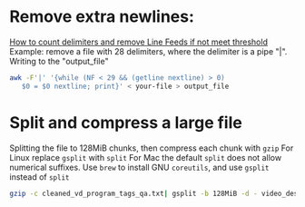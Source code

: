 # Remove extra newlines:
[How to count delimiters and remove Line Feeds if not meet threshold](https://unix.stackexchange.com/questions/336308/how-to-count-delimiters-and-remove-line-feeds-if-not-meet-threshold)
Example: remove a file with 28 delimiters, where the delimiter is a pipe "|". Writing to the "output_file"
```bash
awk -F'|' '{while (NF < 29 && (getline nextline) > 0)
   $0 = $0 nextline; print}' < your-file > output_file
```


# Split and compress a large file

Splitting the file to 128MiB chunks, then compress each chunk with `gzip`
For Linux replace `gsplit` with `split`
For Mac the default `split` does not allow numerical suffixes. Use `brew` to install GNU `coreutils`, and use `gsplit` instead of `split`

```bash
gzip -c cleaned_vd_program_tags_qa.txt| gsplit -b 128MiB -d - video_descriptor_cleaned_full_dataset_06102021.gz_
```
